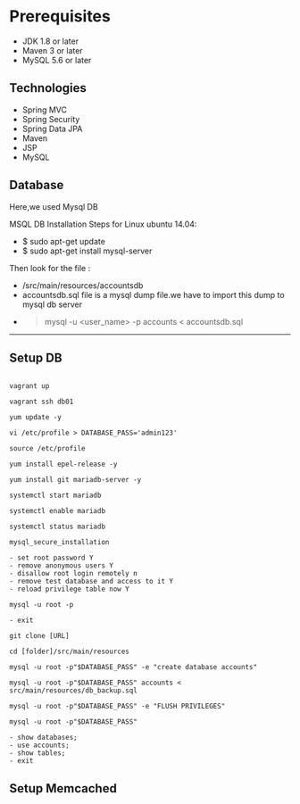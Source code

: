 # Prerequisites

- JDK 1.8 or later
- Maven 3 or later
- MySQL 5.6 or later

## Technologies

- Spring MVC
- Spring Security
- Spring Data JPA
- Maven
- JSP
- MySQL

## Database

Here,we used Mysql DB

MSQL DB Installation Steps for Linux ubuntu 14.04:

- $ sudo apt-get update
- $ sudo apt-get install mysql-server

Then look for the file :

- /src/main/resources/accountsdb
- accountsdb.sql file is a mysql dump file.we have to import this dump to mysql db server
- > mysql -u <user_name> -p accounts < accountsdb.sql

---

## Setup DB

```shell

vagrant up

vagrant ssh db01

yum update -y

vi /etc/profile > DATABASE_PASS='admin123'

source /etc/profile

yum install epel-release -y

yum install git mariadb-server -y

systemctl start mariadb

systemctl enable mariadb

systemctl status mariadb

mysql_secure_installation

- set root password Y
- remove anonymous users Y
- disallow root login remotely n
- remove test database and access to it Y
- reload privilege table now Y

mysql -u root -p 

- exit

git clone [URL]

cd [folder]/src/main/resources

mysql -u root -p"$DATABASE_PASS" -e "create database accounts"

mysql -u root -p"$DATABASE_PASS" accounts < src/main/resources/db_backup.sql

mysql -u root -p"$DATABASE_PASS" -e "FLUSH PRIVILEGES"

mysql -u root -p"$DATABASE_PASS"

- show databases;
- use accounts;
- show tables;
- exit

```

## Setup Memcached

```shell



```
